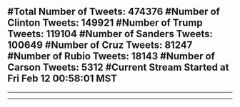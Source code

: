 #Total Number of Tweets: 474376 
#Number of Clinton Tweets: 149921
#Number of Trump Tweets: 119104
#Number of Sanders Tweets: 100649
#Number of Cruz Tweets: 81247
#Number of Rubio Tweets: 18143
#Number of Carson Tweets: 5312
#Current Stream Started at Fri Feb 12 00:58:01 MST
---
---
---
